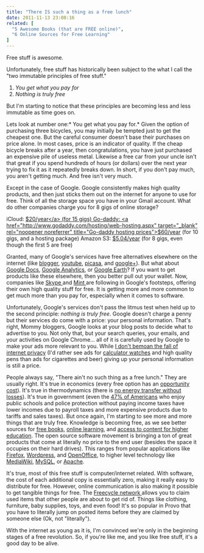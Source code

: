 ```yaml
---
title: "There IS such a thing as a free lunch"
date: 2011-11-13 23:08:16
related: [
  "5 Awesome Books (that are FREE online)",
  "6 Online Sources for Free Learning"
]
---
```


Free stuff is awesome.

Unfortunately, free stuff has historically been subject to the what I call the "two immutable principles of free stuff."

1.  *You get what you pay for*
2.  *Nothing is truly free*

But I'm starting to notice that these principles are becoming less and less immutable as time goes on.

Lets look at number one:* You get what you pay for.* Given the option of purchasing three bicycles, you may initially be tempted just to get the cheapest one. But the careful consumer doesn't base their purchases on price alone. In most cases, price is an indicator of quality. If the cheap bicycle breaks after a year, then congratulations, you have just purchased an expensive pile of useless metal. Likewise a free car from your uncle isn't that great if you spend hundreds of hours (or dollars) over the next year trying to fix it as it repeatedly breaks down. In short, if you don't pay much, you aren't getting much. And free isn't very much.

Except in the case of Google. Google consistently makes high quality products, and then just sticks them out on the internet for anyone to use for free. Think of all the storage space you have in your Gmail account. What do other companies charge you for 8 gigs of online storage?

iCloud: <a href="http://news.cnet.com/8301-27076_3-20086642-248/apple-prices-out-extra-icloud-storage/" target="_blank" rel="noopener noreferrer" title="iCloud prices">$20/year</a> (for 15 gigs)
Go-daddy: <a href="http://www.godaddy.com/hosting/web-hosting.aspx" target="_blank" rel="noopener noreferrer" title="Go-daddy hosting prices">$60/year</a> (for 10 gigs, and a hosting package)
Amazon S3: <a href="http://aws.amazon.com/s3/pricing/" target="_blank" rel="noopener noreferrer" title="Amazon S3 Storage">$5.04/year</a> (for 8 gigs, even though the first 5 are free)

Granted, many of Google's services have free alternatives elsewhere on the internet (like <a href="http://blogger.com" target="_blank" rel="noopener noreferrer" title="Blogger">blogger</a>, <a href="http://youtube.com" target="_blank" rel="noopener noreferrer" title="YouTube">youtube</a>, <a href="http://picasa.com" target="_blank" rel="noopener noreferrer" title="Picasa">picasa</a>, and <a href="http://plus.google.com" target="_blank" rel="noopener noreferrer" title="Google Plus">google+</a>). But what about <a href="http://docs.google.com" target="_blank" rel="noopener noreferrer" title="Google Docs">Google Docs</a>, <a href="http://google.com/analytics" target="_blank" rel="noopener noreferrer" title="Google Analytics">Google Analytics</a>, or <a href="http://www.google.com/earth/index.html" target="_blank" rel="noopener noreferrer" title="Google Earth">Google Earth</a>? If you want to get products like these elsewhere, then you better pull out your wallet. Now, companies like <a href="http://skype.com" target="_blank" rel="noopener noreferrer" title="Skype">Skype </a>and <a href="http://mint.com" target="_blank" rel="noopener noreferrer" title="Mint: Personal Finance Simplified">Mint </a>are following in Google's footsteps, offering their own high quality stuff for free. It is getting more and more common to get much more than you pay for, especially when it comes to software.

Unfortunately, Google's services don't pass the litmus test when held up to the second principle: *nothing is truly free*. Google doesn't charge a penny but their services do come with a price: your personal information. That's right, Mommy bloggers, Google looks at your blog posts to decide what to advertise to you. Not only that, but your search queries, your emails, and your activities on Google Chrome... all of it is carefully used by Google to make your ads more relevant to you. While <a href="http://bryanbraun.com/2011/08/21/the-fall-of-internet-privacy/" target="_blank" rel="noopener noreferrer" title="The Fall of Internet Privacy">I don't bemoan the fall of internet privacy</a> (I'd rather see ads for <a href="{{site.url}}/assets/images/casio-calculator-watch.jpg" target="_blank" rel="noopener noreferrer" title="check out this bad boy...">calculator watches</a> and high quality pens than ads for cigarettes and beer) giving up your personal information is still a price.

People always say, "There ain't no such thing as a free lunch." They are usually right. It's true in economics (every free option has an <a href="http://bryanbraun.com/2011/08/08/opportunity-costs/" target="_blank" rel="noopener noreferrer" title="Opportunity Costs">opportunity cost</a>). It's true in thermodynamics (there is <a href="http://en.wikipedia.org/wiki/Second_law_of_thermodynamics" target="_blank" rel="noopener noreferrer" title="Second law of Thermodynamics">no energy transfer without losses</a>). It's true in government (even the <a href="http://www.theatlantic.com/business/archive/2011/10/signs-of-dissent-what-about-the-47-who-pay-no-federal-income-taxes/246721/" target="_blank" rel="noopener noreferrer" title="Half of the 99% pay no income taxes">47% of Americans</a> who enjoy public schools and police protection without paying income taxes have lower incomes due to payroll taxes and more expensive products due to tariffs and sales taxes). But once again, I'm starting to see more and more things that are truly free. Knowledge is becoming free, as we see better sources for <a href="http://bryanbraun.com/2011/04/25/5-awesome-books-that-are-free-online/" target="_blank" rel="noopener noreferrer" title="5 Awesome Books (that are FREE online)">free books</a>, <a href="http://bryanbraun.com/2010/11/29/6-online-sources-for-free-learning/" target="_blank" rel="noopener noreferrer" title="6 Online Sources for Free Learning">online learning</a>, and <a href="http://bryanbraun.com/2011/10/30/turning-traditional-education-upside-down/" target="_blank" rel="noopener noreferrer" title="Turning traditional education upside down">access to content for higher education</a>. The open source software movement is bringing a ton of great products that come at literally no price to the end user (besides the space it occupies on their hard drives). This ranges from popular applications like <a href="http://www.mozilla.org/en-US/firefox/new/" target="_blank" rel="noopener noreferrer" title="Mozilla Firefox">Firefox</a>, <a href="http://wordpress.org" target="_blank" rel="noopener noreferrer" title="Wordpress">Wordpress</a>, and <a href="http://www.openoffice.org/" target="_blank" rel="noopener noreferrer" title="Open Office">OpenOffice</a>, to higher level technology like <a href="http://www.mediawiki.org/wiki/MediaWiki" target="_blank" rel="noopener noreferrer" title="MediaWiki">MediaWiki</a>, <a href="http://www.mysql.com/" target="_blank" rel="noopener noreferrer" title="MySQL">MySQL</a>, or <a href="http://www.apache.org/" target="_blank" rel="noopener noreferrer" title="Apache">Apache</a>.

It's true, most of this free stuff is computer/internet related. With software, the cost of each additional copy is essentially zero, making it really easy to distribute for free. However, online communication is also making it possible to get tangible things for free. The <a href="http://www.freecycle.org/" target="_blank" rel="noopener noreferrer" title="Freecycle">Freecycle network </a>allows you to claim used items that other people are about to get rid of. Things like clothing, furniture, baby supplies, toys, and even food! It's so popular in Provo that you have to literally jump on posted items before they are claimed by someone else (Ok, not "literally").

With the internet as young as it is, I'm convinced we're only in the beginning stages of a free revolution. So, if you're like me, and you like free stuff, it's a good day to be alive.

